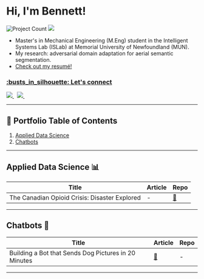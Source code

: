 <h1>Hi, I'm Bennett!</h1>

![Project Count](https://komarev.com/ghpvc/?username=bempt&color=2ea44f) ![](https://img.shields.io/static/v1?label=Project+count&message=2&color=2ea44f)

- Master's in Mechanical Engineering (M.Eng) student in the Intelligent Systems Lab (ISLab) at Memorial University of Newfoundland (MUN).
- My research: adversarial domain adaptation for aerial semantic segmentation.
- <a href="https://github.com/bempt/resume/blob/main/Resume - Bennett Newhook.pdf">Check out my resumé!
  
<h3> :busts_in_silhouette: Let's connect</h3>
<div>
    <a href="https://www.linkedin.com/in/bennett-newhook/" target="_blank">
        <img src="https://img.shields.io/badge/LinkedIn-0077B5?style=for-the-badge&logo=linkedin&logoColor=white">
    </a>&nbsp
    <a href="https://medium.com/@bennettnewhook/" target="_blank">
        <img src="https://img.shields.io/badge/Medium-12100E?style=for-the-badge&logo=medium&logoColor=white">
    </a>&nbsp
</div>

<!-- [![GitHub stats](https://github-readme-stats.vercel.app/api?username=bempt)](https://github.com/bempt) -->

___

## :book: Portfolio Table of Contents

1.  [Applied Data Science](#applied-data-science)
2.  [Chatbots](#chatbots)


___
<a name="applied-data-science"></a>
## Applied Data Science :bar_chart:
| Title | Article | Repo |
| --- | --- | --- |
| The Canadian Opioid Crisis: Disaster Explored | - | [:link:](https://github.com/bempt/Opioids-in-Canada-EDA) |


___
<a name="chatbots"></a>
## Chatbots :robot:
| Title | Article | Repo |
| --- | --- | --- |
| Building a Bot that Sends Dog Pictures in 20 Minutes | [:link:](https://medium.com/a-chatbots-life/building-a-bot-that-sends-dog-pictures-in-20-minutes-b2e2fbee0823)  | - |

___

  






<!--
| Placeholder | [:link:](article_link) | [:link:](github_link) |
<a name=" "></a>
-->

